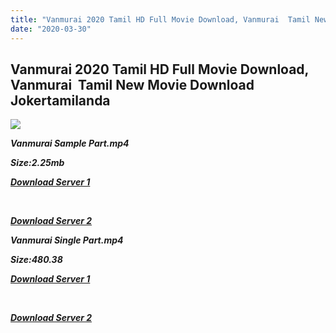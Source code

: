 ```yaml
---
title: "Vanmurai 2020 Tamil HD Full Movie Download, Vanmurai  Tamil New Movie Download Jokertamilanda"
date: "2020-03-30"
---
```


## Vanmurai 2020 Tamil HD Full Movie Download, Vanmurai  Tamil New Movie Download Jokertamilanda

![](https://images.moviebuff.com/ba677cd4-15ae-426b-80e5-0181d30618df?w=1000)

**_Vanmurai Sample Part.mp4_**

**_Size:2.25mb_**

**_[Download Server 1](http://c1.wetransfer.vip/files/Tamil{b337cb003d07febca875724d018e20f8c1927a284fdd439ea607fcc650de5bb7}20Movies/Tamil{b337cb003d07febca875724d018e20f8c1927a284fdd439ea607fcc650de5bb7}202020{b337cb003d07febca875724d018e20f8c1927a284fdd439ea607fcc650de5bb7}20Movies/{b337cb003d07febca875724d018e20f8c1927a284fdd439ea607fcc650de5bb7}20Vanmurai{b337cb003d07febca875724d018e20f8c1927a284fdd439ea607fcc650de5bb7}20(2020)/{b337cb003d07febca875724d018e20f8c1927a284fdd439ea607fcc650de5bb7}20Vanmurai{b337cb003d07febca875724d018e20f8c1927a284fdd439ea607fcc650de5bb7}20(2020){b337cb003d07febca875724d018e20f8c1927a284fdd439ea607fcc650de5bb7}20Proper{b337cb003d07febca875724d018e20f8c1927a284fdd439ea607fcc650de5bb7}20HDRip/Vanmurai{b337cb003d07febca875724d018e20f8c1927a284fdd439ea607fcc650de5bb7}20(2020){b337cb003d07febca875724d018e20f8c1927a284fdd439ea607fcc650de5bb7}20Sample{b337cb003d07febca875724d018e20f8c1927a284fdd439ea607fcc650de5bb7}20(640x360).mp4)_**

**_[  
](http://c1.wetransfer.vip/files/Tamil{b337cb003d07febca875724d018e20f8c1927a284fdd439ea607fcc650de5bb7}20Movies/Tamil{b337cb003d07febca875724d018e20f8c1927a284fdd439ea607fcc650de5bb7}202020{b337cb003d07febca875724d018e20f8c1927a284fdd439ea607fcc650de5bb7}20Movies/{b337cb003d07febca875724d018e20f8c1927a284fdd439ea607fcc650de5bb7}20Vanmurai{b337cb003d07febca875724d018e20f8c1927a284fdd439ea607fcc650de5bb7}20(2020)/{b337cb003d07febca875724d018e20f8c1927a284fdd439ea607fcc650de5bb7}20Vanmurai{b337cb003d07febca875724d018e20f8c1927a284fdd439ea607fcc650de5bb7}20(2020){b337cb003d07febca875724d018e20f8c1927a284fdd439ea607fcc650de5bb7}20Proper{b337cb003d07febca875724d018e20f8c1927a284fdd439ea607fcc650de5bb7}20HDRip/Vanmurai{b337cb003d07febca875724d018e20f8c1927a284fdd439ea607fcc650de5bb7}20(2020){b337cb003d07febca875724d018e20f8c1927a284fdd439ea607fcc650de5bb7}20Sample{b337cb003d07febca875724d018e20f8c1927a284fdd439ea607fcc650de5bb7}20(640x360).mp4)_**

**_[Download Server 2](http://c1.wetransfer.vip/files/Tamil{b337cb003d07febca875724d018e20f8c1927a284fdd439ea607fcc650de5bb7}20Movies/Tamil{b337cb003d07febca875724d018e20f8c1927a284fdd439ea607fcc650de5bb7}202020{b337cb003d07febca875724d018e20f8c1927a284fdd439ea607fcc650de5bb7}20Movies/{b337cb003d07febca875724d018e20f8c1927a284fdd439ea607fcc650de5bb7}20Vanmurai{b337cb003d07febca875724d018e20f8c1927a284fdd439ea607fcc650de5bb7}20(2020)/{b337cb003d07febca875724d018e20f8c1927a284fdd439ea607fcc650de5bb7}20Vanmurai{b337cb003d07febca875724d018e20f8c1927a284fdd439ea607fcc650de5bb7}20(2020){b337cb003d07febca875724d018e20f8c1927a284fdd439ea607fcc650de5bb7}20Proper{b337cb003d07febca875724d018e20f8c1927a284fdd439ea607fcc650de5bb7}20HDRip/Vanmurai{b337cb003d07febca875724d018e20f8c1927a284fdd439ea607fcc650de5bb7}20(2020){b337cb003d07febca875724d018e20f8c1927a284fdd439ea607fcc650de5bb7}20Sample{b337cb003d07febca875724d018e20f8c1927a284fdd439ea607fcc650de5bb7}20(640x360).mp4)_**

**_Vanmurai Single Part.mp4_**

**_Size:480.38_**

**_[Download Server 1](http://c2.wetransfer.vip//files/Vanmurai{b337cb003d07febca875724d018e20f8c1927a284fdd439ea607fcc650de5bb7}20(2020).mp4)_**

**_[  
](http://c2.wetransfer.vip//files/Vanmurai{b337cb003d07febca875724d018e20f8c1927a284fdd439ea607fcc650de5bb7}20(2020).mp4)_**

**_[Download Server 2](http://c2.wetransfer.vip//files/Vanmurai{b337cb003d07febca875724d018e20f8c1927a284fdd439ea607fcc650de5bb7}20(2020).mp4)_**

